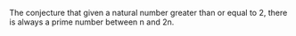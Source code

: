 The conjecture that given a natural number greater than or equal to 2,
there is always a prime number between n and 2n.
